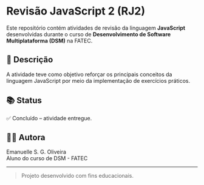 # Revisão JavaScript 2 (RJ2)

Este repositório contém atividades de revisão da linguagem **JavaScript** desenvolvidas durante o curso de **Desenvolvimento de Software Multiplataforma (DSM)** na FATEC.

## 📝 Descrição

A atividade teve como objetivo reforçar os principais conceitos da linguagem JavaScript por meio da implementação de exercícios práticos.

## 📚 Status

✅ Concluído – atividade entregue.

## 👩‍💻 Autora

Emanuelle S. G. Oliveira  
Aluno do curso de DSM - FATEC

---

> Projeto desenvolvido com fins educacionais.
